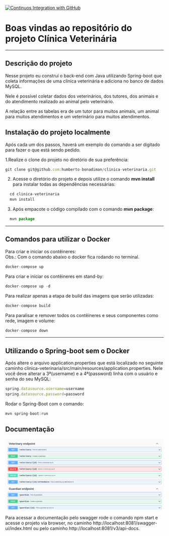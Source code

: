 [![Continuos Integration with GitHub](https://github.com/Humberto-Bonadiman/clinica-veterinaria-spring/actions/workflows/maven.yml/badge.svg)](https://github.com/Humberto-Bonadiman/clinica-veterinaria-spring/actions/workflows/maven.yml)

# Boas vindas ao repositório do projeto Clínica Veterinária

---

## Descrição do projeto

Nesse projeto eu construí o back-end com Java utilizando Spring-boot que coleta informações de uma clínica veterinária e adiciona no banco de dados MySQL.

Nele é possível coletar dados dos veterinários, dos tutores, dos animais e do atendimento realizado ao animal pelo veterinário.

A relação entre as tabelas era de um tutor para muitos animais, um animal para muitos atendimentos e um veterinário para muitos atendimentos.

## Instalação do projeto localmente

Após cada um dos passos, haverá um exemplo do comando a ser digitado para fazer o que está sendo pedido.

1.Realize o clone do projeto no diretório de sua preferência:
```javascript
git clone git@github.com:humberto-bonadiman/clinica-veterinaria.git
```

2. Acesse o diretório do projeto e depois utilize o comando **mvn install** para instalar todas as dependências necessárias:
```javascript
  cd clinica-veterinaria
  mvn install
```

3. Após empacote o código compilado com o comando **mvn package**:
```javascript
  mvn package
```

---

## Comandos para utilizar o Docker

Para criar e iniciar os contêineres:
</br>
Obs.: Com o comando abaixo o docker fica rodando no terminal.
```javascript
docker-compose up
```

Para criar e iniciar os contêineres em stand-by:
```javascript
docker-compose up -d
```

Para realizar apenas a etapa de build das imagens que serão utilizadas:
```javascript
docker-compose build
```

Para paralisar e remover todos os contêineres e seus componentes como rede, imagem e volume:
```javascript
docker-compose down
```
---

## Utilizando o Spring-boot sem o Docker

Após altere o arquivo application.properties que está localizado no seguinte caminho clinica-veterinaria/src/main/resources/application.properties. Nele você deve alterar a 3ª(username) e a 4ª(password) linha com o usuário e senha do seu MySQL:
```javascript
spring.datasource.username=username
spring.datasource.password=password
```

Rodar o Spring-Boot com o comando:
```javascript
mvn spring-boot:run
```

## Documentação

![Documentação Swagger](swagger.png)

Para acessar a documentação pelo swagger rode o comando npm start e acesse o projeto via browser, no caminho http://localhost:8081/swagger-ui/index.html ou pelo caminho http://localhost:8081/v3/api-docs.
